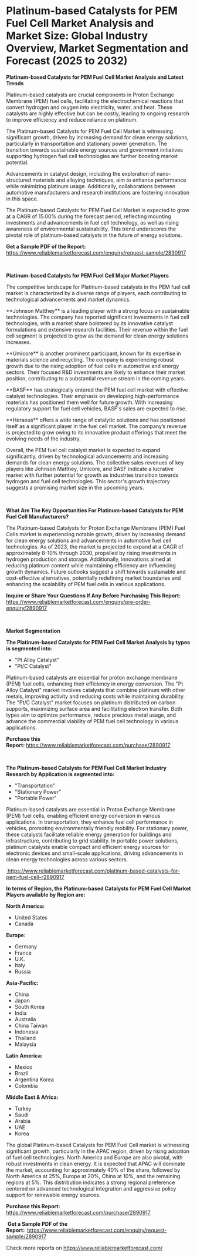 <p><h1>Platinum-based Catalysts for PEM Fuel Cell Market Analysis and Market Size: Global Industry Overview, Market Segmentation and Forecast (2025 to 2032)</h1></p><p><strong>Platinum-based Catalysts for PEM Fuel Cell Market Analysis and Latest Trends</strong></p>
<p><p>Platinum-based catalysts are crucial components in Proton Exchange Membrane (PEM) fuel cells, facilitating the electrochemical reactions that convert hydrogen and oxygen into electricity, water, and heat. These catalysts are highly effective but can be costly, leading to ongoing research to improve efficiency and reduce reliance on platinum.</p><p>The Platinum-based Catalysts for PEM Fuel Cell Market is witnessing significant growth, driven by increasing demand for clean energy solutions, particularly in transportation and stationary power generation. The transition towards sustainable energy sources and government initiatives supporting hydrogen fuel cell technologies are further boosting market potential. </p><p>Advancements in catalyst design, including the exploration of nano-structured materials and alloying techniques, aim to enhance performance while minimizing platinum usage. Additionally, collaborations between automotive manufacturers and research institutions are fostering innovation in this space. </p><p>The Platinum-based Catalysts for PEM Fuel Cell Market is expected to grow at a CAGR of 15.00% during the forecast period, reflecting mounting investments and advancements in fuel cell technology, as well as rising awareness of environmental sustainability. This trend underscores the pivotal role of platinum-based catalysts in the future of energy solutions.</p></p>
<p><strong>Get a Sample PDF of the Report:&nbsp;</strong> <a href="https://www.reliablemarketforecast.com/enquiry/request-sample/2890917?utm_campaign=2633&utm_medium=2&utm_source=Github&utm_content=ia&utm_term=14032025&utm_id=platinum-based-catalysts-for-pem-fuel-cell">https://www.reliablemarketforecast.com/enquiry/request-sample/2890917</a></p>
<p>&nbsp;</p>
<p><strong>Platinum-based Catalysts for PEM Fuel Cell Major Market Players</strong></p>
<p><p>The competitive landscape for Platinum-based catalysts in the PEM fuel cell market is characterized by a diverse range of players, each contributing to technological advancements and market dynamics.</p><p>**Johnson Matthey** is a leading player with a strong focus on sustainable technologies. The company has reported significant investments in fuel cell technologies, with a market share bolstered by its innovative catalyst formulations and extensive research facilities. Their revenue within the fuel cell segment is projected to grow as the demand for clean energy solutions increases.</p><p>**Umicore** is another prominent participant, known for its expertise in materials science and recycling. The company is experiencing robust growth due to the rising adoption of fuel cells in automotive and energy sectors. Their focused R&D investments are likely to enhance their market position, contributing to a substantial revenue stream in the coming years.</p><p>**BASF** has strategically entered the PEM fuel cell market with effective catalyst technologies. Their emphasis on developing high-performance materials has positioned them well for future growth. With increasing regulatory support for fuel cell vehicles, BASF's sales are expected to rise.</p><p>**Heraeus** offers a wide range of catalytic solutions and has positioned itself as a significant player in the fuel cell market. The company’s revenue is projected to grow owing to its innovative product offerings that meet the evolving needs of the industry.</p><p>Overall, the PEM fuel cell catalyst market is expected to expand significantly, driven by technological advancements and increasing demands for clean energy solutions. The collective sales revenues of key players like Johnson Matthey, Umicore, and BASF indicate a lucrative market with further potential for growth as industries transition towards hydrogen and fuel cell technologies. This sector's growth trajectory suggests a promising market size in the upcoming years.</p></p>
<p>&nbsp;</p>
<p><strong>What Are The Key Opportunities For Platinum-based Catalysts for PEM Fuel Cell Manufacturers?</strong></p>
<p><p>The Platinum-based Catalysts for Proton Exchange Membrane (PEM) Fuel Cells market is experiencing notable growth, driven by increasing demand for clean energy solutions and advancements in automotive fuel cell technologies. As of 2023, the market is projected to expand at a CAGR of approximately 8-10% through 2030, propelled by rising investments in hydrogen production and storage. Additionally, innovations aimed at reducing platinum content while maintaining efficiency are influencing growth dynamics. Future outlooks suggest a shift towards sustainable and cost-effective alternatives, potentially redefining market boundaries and enhancing the scalability of PEM fuel cells in various applications.</p></p>
<p><strong>Inquire or Share Your Questions If Any Before Purchasing This Report:</strong> <a href="https://www.reliablemarketforecast.com/enquiry/pre-order-enquiry/2890917?utm_campaign=2633&utm_medium=2&utm_source=Github&utm_content=ia&utm_term=14032025&utm_id=platinum-based-catalysts-for-pem-fuel-cell">https://www.reliablemarketforecast.com/enquiry/pre-order-enquiry/2890917</a></p>
<p>&nbsp;</p>
<p><strong>Market Segmentation</strong></p>
<p><strong>The Platinum-based Catalysts for PEM Fuel Cell Market Analysis by types is segmented into:</strong></p>
<p><ul><li>"Pt Alloy Catalyst"</li><li>"Pt/C Catalyst"</li></ul></p>
<p><p>Platinum-based catalysts are essential for proton exchange membrane (PEM) fuel cells, enhancing their efficiency in energy conversion. The "Pt Alloy Catalyst" market involves catalysts that combine platinum with other metals, improving activity and reducing costs while maintaining durability. The "Pt/C Catalyst" market focuses on platinum distributed on carbon supports, maximizing surface area and facilitating electron transfer. Both types aim to optimize performance, reduce precious metal usage, and advance the commercial viability of PEM fuel cell technology in various applications.</p></p>
<p><strong>Purchase this Report:&nbsp;</strong><a href="https://www.reliablemarketforecast.com/purchase/2890917?utm_campaign=2633&utm_medium=2&utm_source=Github&utm_content=ia&utm_term=14032025&utm_id=platinum-based-catalysts-for-pem-fuel-cell">https://www.reliablemarketforecast.com/purchase/2890917</a></p>
<p>&nbsp;</p>
<p><strong>The Platinum-based Catalysts for PEM Fuel Cell Market Industry Research by Application is segmented into:</strong></p>
<p><ul><li>"Transportation"</li><li>"Stationary Power"</li><li>"Portable Power"</li></ul></p>
<p><p>Platinum-based catalysts are essential in Proton Exchange Membrane (PEM) fuel cells, enabling efficient energy conversion in various applications. In transportation, they enhance fuel cell performance in vehicles, promoting environmentally friendly mobility. For stationary power, these catalysts facilitate reliable energy generation for buildings and infrastructure, contributing to grid stability. In portable power solutions, platinum catalysts enable compact and efficient energy sources for electronic devices and small-scale applications, driving advancements in clean energy technologies across various sectors.</p></p>
<p><a href="https://www.reliablemarketforecast.com/platinum-based-catalysts-for-pem-fuel-cell-r2890917?utm_campaign=2633&utm_medium=2&utm_source=Github&utm_content=ia&utm_term=14032025&utm_id=platinum-based-catalysts-for-pem-fuel-cell">&nbsp;https://www.reliablemarketforecast.com/platinum-based-catalysts-for-pem-fuel-cell-r2890917</a></p>
<p><strong>In terms of Region, the Platinum-based Catalysts for PEM Fuel Cell Market Players available by Region are:</strong></p>
<p>
    <p> <strong> North America: </strong>
        <ul>
            <li>United States</li>
            <li>Canada</li>
        </ul>
        </p> 
    <p> <strong> Europe: </strong>
        <ul>
            <li>Germany</li>
            <li>France</li>
            <li>U.K.</li>
            <li>Italy</li>
            <li>Russia</li>
        </ul>
        </p> 
    <p> <strong> Asia-Pacific: </strong>
        <ul>
            <li>China</li>
            <li>Japan</li>
            <li>South Korea</li>
            <li>India</li>
            <li>Australia</li>
            <li>China Taiwan</li>
            <li>Indonesia</li>
            <li>Thailand</li>
            <li>Malaysia</li>
        </ul>
        </p> 
    <p> <strong> Latin America: </strong>
        <ul>
            <li>Mexico</li>
            <li>Brazil</li>
            <li>Argentina Korea</li>
            <li>Colombia</li>
        </ul>
        </p> 
    <p> <strong> Middle East & Africa: </strong>
        <ul>
            <li>Turkey</li>
            <li>Saudi</li>
            <li>Arabia</li>
            <li>UAE</li>
            <li>Korea</li>
        </ul>
    </p>
    </p>
<p><p>The global Platinum-based Catalysts for PEM Fuel Cell market is witnessing significant growth, particularly in the APAC region, driven by rising adoption of fuel cell technologies. North America and Europe are also pivotal, with robust investments in clean energy. It is expected that APAC will dominate the market, accounting for approximately 40% of the share, followed by North America at 25%, Europe at 20%, China at 10%, and the remaining regions at 5%. This distribution indicates a strong regional preference centered on advanced technological integration and aggressive policy support for renewable energy sources.</p></p>
<p><strong>Purchase this Report: </strong><a href="https://www.reliablemarketforecast.com/purchase/2890917?utm_campaign=2633&utm_medium=2&utm_source=Github&utm_content=ia&utm_term=14032025&utm_id=platinum-based-catalysts-for-pem-fuel-cell">https://www.reliablemarketforecast.com/purchase/2890917</a></p>
<p>&nbsp;<strong>Get a Sample PDF of the Report:&nbsp;&nbsp;</strong><a href="https://www.reliablemarketforecast.com/enquiry/request-sample/2890917?utm_campaign=2633&utm_medium=2&utm_source=Github&utm_content=ia&utm_term=14032025&utm_id=platinum-based-catalysts-for-pem-fuel-cell">https://www.reliablemarketforecast.com/enquiry/request-sample/2890917</a></p>
<p><strong></strong></p>
<p>Check more reports on <a href="https://www.reliablemarketforecast.com/?utm_campaign=2633&utm_medium=2&utm_source=Github&utm_content=ia&utm_term=14032025&utm_id=platinum-based-catalysts-for-pem-fuel-cell">https://www.reliablemarketforecast.com/</a></p>